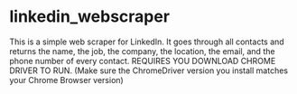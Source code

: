 # linkedin_webscraper
This is a simple web scraper for LinkedIn. It goes through all contacts and returns the name, the job, the company, the location, the email, and the phone number of every contact. REQUIRES YOU DOWNLOAD CHROME DRIVER TO RUN. (Make sure the ChromeDriver version you install matches your Chrome Browser version)
